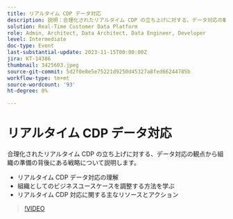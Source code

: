 ```yaml
---
title: リアルタイム CDP データ対応
description: 説明：合理化されたリアルタイム CDP の立ち上げに対する、データ対応の観点からの組織の準備の背後にある戦略について説明します。​主なディスカッションポイント：リアルタイム CDP データ対応の理解とビジネスの使用例を組織として連携させる方法を学びます。リアルタイム CDP 対応に関する主なリソースとアクション
solution: Real-Time Customer Data Platform
role: Admin, Architect, Data Architect, Data Engineer, Developer
level: Intermediate
doc-type: Event
last-substantial-update: 2023-11-15T00:00:00Z
jira: KT-14386
thumbnail: 3425603.jpeg
source-git-commit: 5d2f0e8e5e75221d9250d45327a8fed66244785b
workflow-type: tm+mt
source-wordcount: '93'
ht-degree: 0%

---
```



# リアルタイム CDP データ対応

合理化されたリアルタイム CDP の立ち上げに対する、データ対応の観点から組織の準備の背後にある戦略について説明します。

* リアルタイム CDP データ対応の理解
* 組織としてのビジネスユースケースを調整する方法を学ぶ
* リアルタイム CDP 対応に関する主なリソースとアクション

>[!VIDEO](https://video.tv.adobe.com/v/3425603/?learn=on)